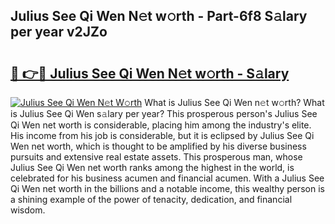 ## Julius See Qi Wen N𝚎t w𝚘rth - Part-6f8 S𝚊lary per year v2JZo

# <h2><a href="http://gc0md3u.nevu.top/?p=Julius+See+Qi+Wen">🔗 👉🔴 Julius See Qi Wen N𝚎t w𝚘rth - S𝚊lary</a></h2>

[![Julius See Qi Wen N𝚎t W𝚘rth](https://i.imgur.com/Oavwk0R.jpeg)](http://gc0md3u.nevu.top/?p=Julius+See+Qi+Wen)
What is Julius See Qi Wen n𝚎t w𝚘rth? What is Julius See Qi Wen s𝚊lary per year?
This prosperous person's Julius See Qi Wen net worth is considerable, placing him among the industry's elite. His income from his job is considerable, but it is eclipsed by Julius See Qi Wen net worth, which is thought to be amplified by his diverse business pursuits and extensive real estate assets. This prosperous man, whose Julius See Qi Wen net worth ranks among the highest in the world, is celebrated for his business acumen and financial acumen. With a Julius See Qi Wen net worth in the billions and a notable income, this wealthy person is a shining example of the power of tenacity, dedication, and financial wisdom.
